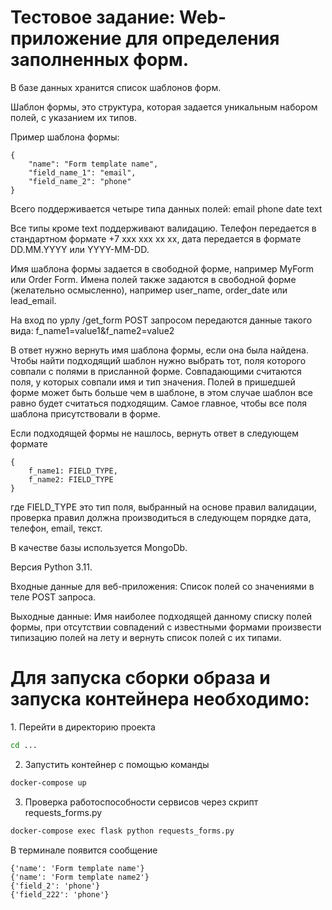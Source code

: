 <h1>Тестовое задание: Web-приложение для определения заполненных форм. </h1>
В базе данных хранится список шаблонов форм.

Шаблон формы, это структура, которая задается уникальным набором полей, с указанием их типов.

Пример шаблона формы:
```
{
    "name": "Form template name",
    "field_name_1": "email",
    "field_name_2": "phone"
}
```

Всего поддерживается четыре типа данных полей: 
email
phone
date
text

Все типы кроме text поддерживают валидацию. 
Телефон передается в стандартном формате +7 xxx xxx xx xx, дата передается в формате DD.MM.YYYY или YYYY-MM-DD.

Имя шаблона формы задается в свободной форме, например MyForm или Order Form.
Имена полей также задаются в свободной форме (желательно осмысленно), например user_name, order_date или lead_email.

На вход по урлу /get_form POST запросом передаются данные такого вида:
f_name1=value1&f_name2=value2

В ответ нужно вернуть имя шаблона формы, если она была найдена.
Чтобы найти подходящий шаблон нужно выбрать тот, поля которого совпали с полями в присланной форме. Совпадающими считаются поля, у которых совпали имя и тип значения. Полей в пришедшей форме может быть больше чем в шаблоне, в этом случае шаблон все равно будет считаться подходящим. Самое главное, чтобы все поля шаблона присутствовали в форме.

Если подходящей формы не нашлось, вернуть ответ в следующем формате
```
{
    f_name1: FIELD_TYPE,
    f_name2: FIELD_TYPE
}
```

где FIELD_TYPE это тип поля, выбранный на основе правил валидации, проверка правил должна производиться в следующем порядке дата, телефон, email, текст.

В качестве базы используется MongoDb.

Версия Python 3.11.

Входные данные для веб-приложения:
Список полей со значениями в теле POST запроса.

Выходные данные:
Имя наиболее подходящей данному списку полей формы, при отсутствии совпадений с известными формами произвести типизацию полей на лету и вернуть список полей с их типами.

<h1>Для запуска сборки образа и запуска контейнера необходимо:</h1>
1. Перейти в директорию проекта 

```bash
cd ...
```
2. Запустить контейнер с помощью команды 

```bash
docker-compose up
```
3. Проверка работоспособности сервисов через скрипт requests_forms.py

```bash
docker-compose exec flask python requests_forms.py
```
В терминале появится сообщение

```
{'name': 'Form template name'}
{'name': 'Form template name2'}
{'field_2': 'phone'}
{'field_222': 'phone'}
```